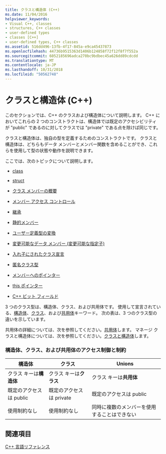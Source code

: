 ```yaml
---
title: クラスと構造体 (C++)
ms.date: 11/04/2016
helpviewer_keywords:
- Visual C++, classes
- structures, C++ classes
- user-defined types
- classes [C++]
- user-defined types, C++ classes
ms.assetid: 516dd496-13fb-4f17-845a-e9ca45437873
ms.openlocfilehash: 44736b9515363d1406b124858f72f12f8f7f552a
ms.sourcegitcommit: 6052185696adca270bc9bdbec45a626dd89cdcdd
ms.translationtype: MT
ms.contentlocale: ja-JP
ms.lasthandoff: 10/31/2018
ms.locfileid: "50562748"
---
```

# <a name="classes-and-structs-c"></a>クラスと構造体 (C++)

このセクションでは、C++ のクラスおよび構造体について説明します。 C++ においてこれらの 2 つのコンストラクトは、構造体では既定のアクセシビリティが "public" であるのに対してクラスでは "private" である点を除けば同じです。

クラスと構造体は、独自の型を定義するためのコンストラクトです。 クラスと構造体は、どちらもデータ メンバーとメンバー関数を含めることができ、これらを使用して型の状態や動作を説明できます。

ここでは、次のトピックについて説明します。

- [class](../cpp/class-cpp.md)

- [struct](../cpp/struct-cpp.md)

- [クラス メンバーの概要](../cpp/class-member-overview.md)

- [メンバー アクセス コントロール](../cpp/member-access-control-cpp.md)

- [継承](../cpp/inheritance-cpp.md)

- [静的メンバー](../cpp/static-members-cpp.md)

- [ユーザー定義型の変換](../cpp/user-defined-type-conversions-cpp.md)

- [変更可能なデータ メンバー (変更可能な指定子)](../cpp/mutable-data-members-cpp.md)

- [入れ子にされたクラス宣言](../cpp/nested-class-declarations.md)

- [匿名クラス型](../cpp/anonymous-class-types.md)

- [メンバーへのポインター](../cpp/pointers-to-members.md)

- [this ポインター](../cpp/this-pointer.md)

- [C++ ビット フィールド](../cpp/cpp-bit-fields.md)

3 つのクラス型は、構造体、クラス、および共用体です。 使用して宣言されている、[構造体](../cpp/struct-cpp.md)、[クラス](../cpp/class-cpp.md)、および[共用体](../cpp/unions.md)キーワード。 次の表は、3 つのクラス型の違いを示しています。

共用体の詳細については、次を参照してください。[共用体](../cpp/unions.md)します。 マネージ クラスと構造体については、次を参照してください。[クラスと構造体](../windows/classes-and-structs-cpp-component-extensions.md)します。

### <a name="access-control-and-constraints-of-structures-classes-and-unions"></a>構造体、クラス、および共用体のアクセス制御と制約

|構造体|クラス|Unions|
|----------------|-------------|------------|
|クラス キーは**構造体**|クラス キーは**クラス**|クラス キーは**共用体**|
|既定のアクセスは public|既定のアクセスは private|既定のアクセスは public|
|使用制約なし|使用制約なし|同時に複数のメンバーを使用することはできない|

## <a name="see-also"></a>関連項目

[C++ 言語リファレンス](../cpp/cpp-language-reference.md)